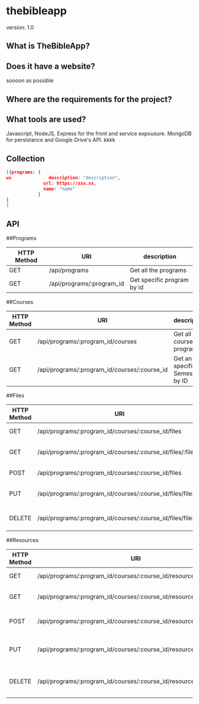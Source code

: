 # thebibleapp




version: 1.0

What is TheBibleApp?
------------------


Does it have a website?
------------------------
soooon as possible


Where are the requirements for the project?
-------------------------------


What tools are used?
---------------------
Javascript, NodeJS, Express for the front and service expousure. MongoDB for persistance and Google Drive's API.
kkkk

Collection 
-----------
```json
[{programs: {
ws              description: "description",
              url: https://xxx.xx,
              name: "name"
            }
}
]
```


API
---------------------



##Programs

|HTTP Method   |  URI |  description |
|---|---|---|
| GET | /api/programs  | Get all the programs  |
| GET | /api/programs/:program_id | Get specific program by id  |


##Courses

|HTTP Method   |  URI |  description |
|---|---|---|
| GET | /api/programs/:program_id/courses  |  Get all the courses by program |
| GET |  /api/programs/:program_id/courses/:course_id  | Get an specific Semester by ID  |

##Files

|HTTP Method   |  URI |  description |
|---|---|---|
| GET |/api/programs/:program_id/courses/:course_id/files  |  Get all the files |
| GET |/api/programs/:program_id/courses/:course_id/files/:file_id    | Get an specific File  |
| POST  |/api/programs/:program_id/courses/:course_id/files    |  Add an specific file |
| PUT  |/api/programs/:program_id/courses/:course_id/files/file:id   |  Update an specific file by ID|
| DELETE  |/api/programs/:program_id/courses/:course_id/files/file:id   |  Delete an specific file by ID |

##Resources


|HTTP Method   |  URI |  description |
|---|---|---|
| GET |/api/programs/:program_id/courses/:course_id/resources/  |  Get all the resources |
| GET |/api/programs/:program_id/courses/:course_id/resources/:resource_id    | Get an specific resource  |
| POST  |/api/programs/:program_id/courses/:course_id/resources    |  Add an specific resource |
| PUT  |/api/programs/:program_id/courses/:course_id/resources/resource:id   |  Update an specific resource by ID|
| DELETE  |/api/programs/:program_id/courses/:course_id/resources/resource:id   |  Delete an specific resource by ID |
